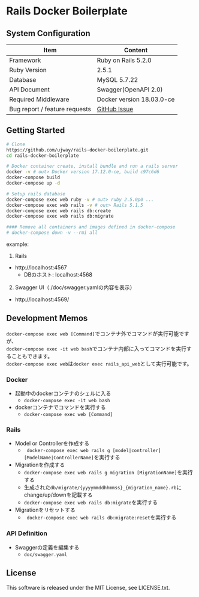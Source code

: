 # Rails Docker Boilerplate

## System Configuration

| Item                          | Content                                      |
|------------------------------ |----------------------------------------------|
| Framework                     | Ruby on Rails 5.2.0                          |
| Ruby Version                  | 2.5.1                                        |
| Database                      | MySQL 5.7.22                                 |
| API Document                  | Swagger(OpenAPI 2.0)                         |
| Required Middleware           | Docker version 18.03.0-ce                    |
| Bug report / feature requests | [GitHub Issue](https://github.com/ujway/rails-docker-boilerplate/issues) |

## Getting Started

```bash
# Clone
https://github.com/ujway/rails-docker-boilerplate.git
cd rails-docker-boilerplate

# Docker container create, install bundle and run a rails server
docker -v # out> Docker version 17.12.0-ce, build c97c6d6
docker-compose build
docker-compose up -d

# Setup rails database
docker-compose exec web ruby -v # out> ruby 2.5.0p0 ...
docker-compose exec web rails -v # out> Rails 5.1.5
docker-compose exec web rails db:create
docker-compose exec web rails db:migrate

#### Remove all containers and images defined in docker-compose
# docker-compose down -v --rmi all
```

example:

1. Rails
- http://localhost:4567
  - DBのホスト: localhost:4568
  
2. Swagger UI（./doc/swagger.yamlの内容を表示）
- http://localhost:4569/

## Development Memos
`docker-compose exec web [Command]`でコンテナ外でコマンドが実行可能ですが、  
`docker-compose exec -it web bash`でコンテナ内部に入ってコマンドを実行することもできます。  
`docker-compose exec web`は`docker exec rails_api_web`として実行可能です。

### Docker
- 起動中のdockerコンテナのシェルに入る
    - ``` docker-compose exec -it web bash ```
- dockerコンテナでコマンドを実行する
    - ``` docker-compose exec web [Command] ```

### Rails
- Model or Controllerを作成する
    - ``` docker-compose exec web rails g [model|controller] [ModelName|ControllerName]```を実行する
- Migrationを作成する
    - ``` docker-compose exec web rails g migration [MigrationName] ```を実行する
    - 生成された``` db/migrate/{yyyymmddhhmmss}_{migration_name}.rb ```にchange/up/downを記載する
    - ``` docker-compose exec web rails db:migrate ```を実行する
- Migrationをリセットする
    - ``` docker-compose exec web rails db:migrate:reset```を実行する

### API Definition
- Swaggerの定義を編集する
    - ``` doc/swagger.yaml ```

## License
This software is released under the MIT License, see LICENSE.txt.
